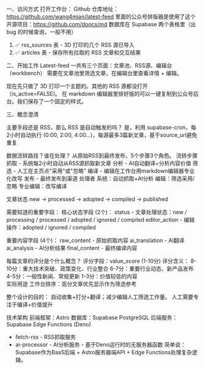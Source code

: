 一、访问方式
打开工作台：
Github 仓库地址：https://github.com/wang4mian/latest-feed
里面的公众号排版器是使用了这个开源项目：https://github.com/doocs/md
数据库在 Supabase 两个表格里（出 bug 的时候查询，一般不用）
  1. ✅ rss_sources 表 - 3D 打印的几个 RSS 源已导入
  2. ✅ articles 表 - 保存所有拉取的 RSS 文章和交互结果

二、开始工作
Latest-feed 一共有三个页面：文章池、RSS源、编辑台（workbench）
需要在文章池里筛选文章，在编辑台里查看详情 + 编辑。

现在先只做了 3D 打印一个主题的。其他的 RSS 源都没打开（is_active=FALSE)。
在 markdown 编辑器里排好版的可以一键复制到公众号后台。我们保存了一个固定的样式。


三、概念澄清

主要手段还是 RSS，那么 RSS 是自动触发的吗？
是，利用 supabase-cron，每2小时自动执行 (0:00, 2:00, 4:00...)，每源最多3篇新文章，基于source_url避免重复

数据流转路径？谁在处理？ 
从原始RSS到最终发布，5个步骤3个角色。
流转步骤
抓取 - 系统每2小时自动从RSS源抓取新文章
分析 - AI自动翻译+分析内容价值
筛选 - 人工在主页点"采用"或"忽略"
编译 - 编辑在工作台用markdown编辑器专业化改写
发布 - 最终发布到渠道
处理者
系统：自动抓取+AI分析
编辑：筛选采用/忽略
专业编辑：改写编译

文章状态
new → processed → adopted → compiled → published

需要知道的重要字段：
核心状态字段 (2个)：
status - 文章处理状态：new / processing / processed / adopted / ignored / compiled
editor_action - 编辑操作：adopted / ignored / compiled

 重要内容字段 (4个)：
raw_content - 原始抓取内容
ai_translation - AI翻译
ai_analysis - AI分析结果
final_content - 最终编译内容

每篇文章的评分是个什么概念？
评分字段：value_score (1-10分)
评分含义：
8-10分：重大技术突破、政策变化、行业整合
6-7分：重要行业动态、新产品发布
4-5分：一般性新闻、常规更新
1-3分：价值较低的内容  
实际用途
工作台排序：高分文章优先显示作为筛选参考

整个设计的目的：
  自动收集+打分+翻译；减少编辑人工筛选工作量。
  人工需要专注于编译+价值提升

技术架构
前端框架：Astro
数据库：Supabase PostgreSQL
后端服务：Supabase Edge Functions (Deno)
- fetch-rss - RSS抓取服务
- ai-processor - AI分析服务
 		- 基于Deno运行时的无服务器函数
简单说：Supabase作为BaaS后端 + Astro服务器端API + Edge Functions处理复杂逻辑。


